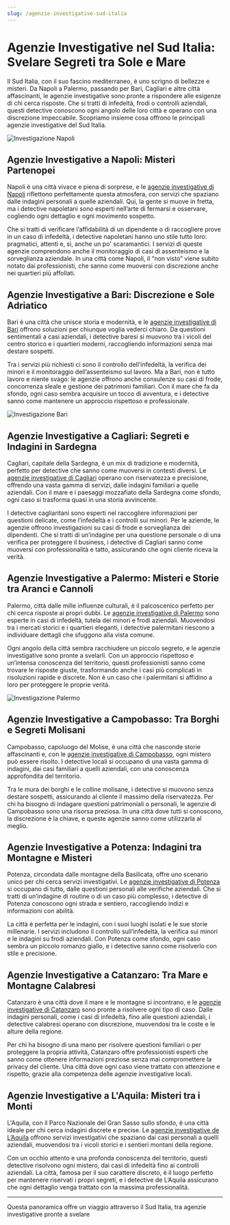 ```yaml
---
slug: /agenzie-investigative-sud-italia
---
```

# Agenzie Investigative nel Sud Italia: Svelare Segreti tra Sole e Mare

Il Sud Italia, con il suo fascino mediterraneo, è uno scrigno di bellezze e misteri. Da Napoli a Palermo, passando per Bari, Cagliari e altre città affascinanti, le agenzie investigative sono pronte a rispondere alle esigenze di chi cerca risposte. Che si tratti di infedeltà, frodi o controlli aziendali, questi detective conoscono ogni angolo delle loro città e operano con una discrezione impeccabile. Scopriamo insieme cosa offrono le principali agenzie investigative del Sud Italia.

![Investigazione Napoli](/guide-img/output/17.jpg)

## Agenzie Investigative a Napoli: Misteri Partenopei

Napoli è una città vivace e piena di sorprese, e le [agenzie investigative di Napoli](https://www.impresaitalia.info/746/1/agenzie-investigative/napoli.aspx) riflettono perfettamente questa atmosfera, con servizi che spaziano dalle indagini personali a quelle aziendali. Qui, la gente si muove in fretta, ma i detective napoletani sono esperti nell’arte di fermarsi e osservare, cogliendo ogni dettaglio e ogni movimento sospetto.

Che si tratti di verificare l’affidabilità di un dipendente o di raccogliere prove in un caso di infedeltà, i detective napoletani hanno uno stile tutto loro: pragmatici, attenti e, sì, anche un po' scaramantici. I servizi di queste agenzie comprendono anche il monitoraggio di casi di assenteismo e la sorveglianza aziendale. In una città come Napoli, il “non visto” viene subito notato dai professionisti, che sanno come muoversi con discrezione anche nei quartieri più affollati.

## Agenzie Investigative a Bari: Discrezione e Sole Adriatico

Bari è una città che unisce storia e modernità, e le [agenzie investigative di Bari](https://www.impresaitalia.info/746/1/agenzie-investigative/bari.aspx) offrono soluzioni per chiunque voglia vederci chiaro. Da questioni sentimentali a casi aziendali, i detective baresi si muovono tra i vicoli del centro storico e i quartieri moderni, raccogliendo informazioni senza mai destare sospetti.

Tra i servizi più richiesti ci sono il controllo dell’infedeltà, la verifica dei minori e il monitoraggio dell’assenteismo sul lavoro. Ma a Bari, non è tutto lavoro e niente svago: le agenzie offrono anche consulenze su casi di frode, concorrenza sleale e gestione dei patrimoni familiari. Con il mare che fa da sfondo, ogni caso sembra acquisire un tocco di avventura, e i detective sanno come mantenere un approccio rispettoso e professionale.

![Investigazione Bari](/guide-img/output/18.jpg)

## Agenzie Investigative a Cagliari: Segreti e Indagini in Sardegna

Cagliari, capitale della Sardegna, è un mix di tradizione e modernità, perfetto per detective che sanno come muoversi in contesti diversi. Le [agenzie investigative di Cagliari](https://www.impresaitalia.info/746/1/agenzie-investigative/cagliari.aspx) operano con riservatezza e precisione, offrendo una vasta gamma di servizi, dalle indagini familiari a quelle aziendali. Con il mare e i paesaggi mozzafiato della Sardegna come sfondo, ogni caso si trasforma quasi in una storia avvincente.

I detective cagliaritani sono esperti nel raccogliere informazioni per questioni delicate, come l’infedeltà e i controlli sui minori. Per le aziende, le agenzie offrono investigazioni su casi di frode e sorveglianza dei dipendenti. Che si tratti di un’indagine per una questione personale o di una verifica per proteggere il business, i detective di Cagliari sanno come muoversi con professionalità e tatto, assicurando che ogni cliente riceva la verità.

## Agenzie Investigative a Palermo: Misteri e Storie tra Aranci e Cannoli

Palermo, città dalle mille influenze culturali, è il palcoscenico perfetto per chi cerca risposte ai propri dubbi. Le [agenzie investigative di Palermo](https://www.impresaitalia.info/746/1/agenzie-investigative/palermo.aspx) sono esperte in casi di infedeltà, tutela dei minori e frodi aziendali. Muovendosi tra i mercati storici e i quartieri eleganti, i detective palermitani riescono a individuare dettagli che sfuggono alla vista comune.

Ogni angolo della città sembra racchiudere un piccolo segreto, e le agenzie investigative sono pronte a svelarli. Con un approccio rispettoso e un’intensa conoscenza del territorio, questi professionisti sanno come trovare le risposte giuste, trasformando anche i casi più complicati in risoluzioni rapide e discrete. Non è un caso che i palermitani si affidino a loro per proteggere le proprie verità.

![Investigazione Palermo](/guide-img/output/19.jpg)

## Agenzie Investigative a Campobasso: Tra Borghi e Segreti Molisani

Campobasso, capoluogo del Molise, è una città che nasconde storie affascinanti e, con le [agenzie investigative di Campobasso](https://www.impresaitalia.info/746/1/agenzie-investigative/campobasso.aspx), ogni mistero può essere risolto. I detective locali si occupano di una vasta gamma di indagini, dai casi familiari a quelli aziendali, con una conoscenza approfondita del territorio.

Tra le mura dei borghi e le colline molisane, i detective si muovono senza destare sospetti, assicurando al cliente il massimo della riservatezza. Per chi ha bisogno di indagare questioni patrimoniali o personali, le agenzie di Campobasso sono una risorsa preziosa. In una città dove tutti si conoscono, la discrezione è la chiave, e queste agenzie sanno come utilizzarla al meglio.

## Agenzie Investigative a Potenza: Indagini tra Montagne e Misteri

Potenza, circondata dalle montagne della Basilicata, offre uno scenario unico per chi cerca servizi investigativi. Le [agenzie investigative di Potenza](https://www.impresaitalia.info/746/1/agenzie-investigative/potenza.aspx) si occupano di tutto, dalle questioni personali alle verifiche aziendali. Che si tratti di un’indagine di routine o di un caso più complesso, i detective di Potenza conoscono ogni strada e sentiero, raccogliendo indizi e informazioni con abilità.

La città è perfetta per le indagini, con i suoi luoghi isolati e le sue storie millenarie. I servizi includono il controllo sull’infedeltà, la verifica sui minori e le indagini su frodi aziendali. Con Potenza come sfondo, ogni caso sembra un piccolo romanzo giallo, e i detective sanno come risolverlo con stile e precisione.

## Agenzie Investigative a Catanzaro: Tra Mare e Montagne Calabresi

Catanzaro è una città dove il mare e le montagne si incontrano, e le [agenzie investigative di Catanzaro](https://www.impresaitalia.info/746/1/agenzie-investigative/catanzaro.aspx) sono pronte a risolvere ogni tipo di caso. Dalle indagini personali, come i casi di infedeltà, fino alle questioni aziendali, i detective calabresi operano con discrezione, muovendosi tra le coste e le alture della regione.

Per chi ha bisogno di una mano per risolvere questioni familiari o per proteggere la propria attività, Catanzaro offre professionisti esperti che sanno come ottenere informazioni preziose senza mai compromettere la privacy del cliente. Una città dove ogni caso viene trattato con attenzione e rispetto, grazie alla competenza delle agenzie investigative locali.

## Agenzie Investigative a L'Aquila: Misteri tra i Monti

L'Aquila, con il Parco Nazionale del Gran Sasso sullo sfondo, è una città ideale per chi cerca indagini discrete e precise. Le [agenzie investigative de L’Aquila](https://www.impresaitalia.info/746/1/agenzie-investigative/laquila.aspx) offrono servizi investigativi che spaziano dai casi personali a quelli aziendali, muovendosi tra i vicoli storici e i sentieri montani della regione. 

Con un occhio attento e una profonda conoscenza del territorio, questi detective risolvono ogni mistero, dai casi di infedeltà fino ai controlli aziendali. La città, famosa per il suo carattere discreto, è il luogo perfetto per mantenere riservati i propri segreti, e i detective de L’Aquila assicurano che ogni dettaglio venga trattato con la massima professionalità.

---

Questa panoramica offre un viaggio attraverso il Sud Italia, tra agenzie investigative pronte a svelare
